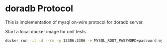 # doradb Protocol

This is implementation of mysql on-wire protocol for doradb server.

Start a local docker image for unit tests.

```bash
docker run -it -d --rm -p 13306:3306 -e MYSQL_ROOT_PASSWORD=password mysql:8.0.30-debian
```